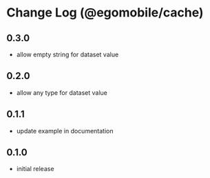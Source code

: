 # Change Log (@egomobile/cache)

## 0.3.0

- allow empty string for dataset value

## 0.2.0

- allow any type for dataset value

## 0.1.1

- update example in documentation

## 0.1.0

- initial release
